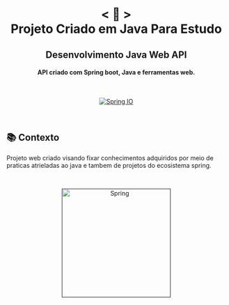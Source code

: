 <h1 align="center">
    < 📜 > <br>
Projeto Criado em Java Para Estudo
</h1>
    <h2 align="center">
    Desenvolvimento Java Web API
    </h2>
<h4 align="center">
API criado com Spring boot, Java e ferramentas web.
</h4>
<br>
<p align="center">
  <a href="https://spring.io/">
    <img alt="Spring IO" src="https://img.shields.io/badge/spring with Java-Dev.web-green">
  </a>
</p>
<br>

## 📚 Contexto
Projeto web criado visando fixar conhecimentos adquiridos por meio de praticas atrieladas ao java e tambem de projetos do ecosistema spring.

<br>
<p align="center">
    <a href="" >
        <img style="width:250px; hight: 30px;" alt="Spring" src="https://spring.io/images/spring-logo-9146a4d3298760c2e7e49595184e1975.svg">
    </a>
</p>
